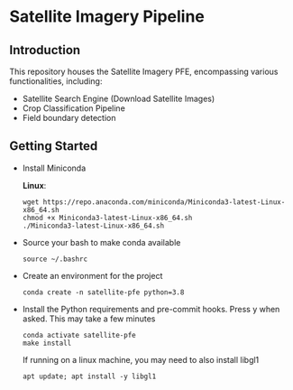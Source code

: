 # Satellite Imagery Pipeline

## Introduction 
This repository houses the Satellite Imagery PFE, encompassing various functionalities, including:

- Satellite Search Engine (Download Satellite Images)
- Crop Classification Pipeline 
- Field boundary detection


## Getting Started
- Install Miniconda

  **Linux**:
  ```
  wget https://repo.anaconda.com/miniconda/Miniconda3-latest-Linux-x86_64.sh
  chmod +x Miniconda3-latest-Linux-x86_64.sh
  ./Miniconda3-latest-Linux-x86_64.sh
  ```
- Source your bash to make conda available
  ```
  source ~/.bashrc
  ```

- Create an environment for the project
  ```
  conda create -n satellite-pfe python=3.8
  ```

- Install the Python requirements and pre-commit hooks. Press y when asked. This may take a few minutes
  ```
  conda activate satellite-pfe
  make install
  ```

  If running on a linux machine, you may need to also install libgl1
  ```
  apt update; apt install -y libgl1
  ```